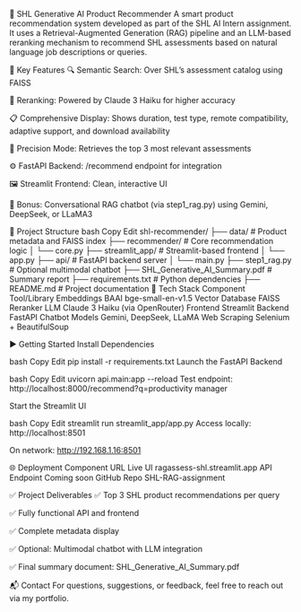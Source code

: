 🧠 SHL Generative AI Product Recommender
A smart product recommendation system developed as part of the SHL AI Intern assignment. It uses a Retrieval-Augmented Generation (RAG) pipeline and an LLM-based reranking mechanism to recommend SHL assessments based on natural language job descriptions or queries.

🚀 Key Features
🔍 Semantic Search: Over SHL’s assessment catalog using FAISS

🧠 Reranking: Powered by Claude 3 Haiku for higher accuracy

📋 Comprehensive Display: Shows duration, test type, remote compatibility, adaptive support, and download availability

🎯 Precision Mode: Retrieves the top 3 most relevant assessments

⚙️ FastAPI Backend: /recommend endpoint for integration

🖼️ Streamlit Frontend: Clean, interactive UI

💬 Bonus: Conversational RAG chatbot (via step1_rag.py) using Gemini, DeepSeek, or LLaMA3

📁 Project Structure
bash
Copy
Edit
shl-recommender/
├── data/                      # Product metadata and FAISS index
├── recommender/              # Core recommendation logic
│   └── core.py
├── streamlit_app/            # Streamlit-based frontend
│   └── app.py
├── api/                      # FastAPI backend server
│   └── main.py
├── step1_rag.py              # Optional multimodal chatbot
├── SHL_Generative_AI_Summary.pdf  # Summary report
├── requirements.txt          # Python dependencies
├── README.md                 # Project documentation
🧰 Tech Stack
Component	Tool/Library
Embeddings	BAAI bge-small-en-v1.5
Vector Database	FAISS
Reranker LLM	Claude 3 Haiku (via OpenRouter)
Frontend	Streamlit
Backend	FastAPI
Chatbot Models	Gemini, DeepSeek, LLaMA
Web Scraping	Selenium + BeautifulSoup

▶️ Getting Started
Install Dependencies

bash
Copy
Edit
pip install -r requirements.txt
Launch the FastAPI Backend

bash
Copy
Edit
uvicorn api.main:app --reload
Test endpoint: http://localhost:8000/recommend?q=productivity manager

Start the Streamlit UI

bash
Copy
Edit
streamlit run streamlit_app/app.py
Access locally: http://localhost:8501

On network: http://192.168.1.16:8501

🌐 Deployment
Component	URL
Live UI	ragassess-shl.streamlit.app
API Endpoint	Coming soon
GitHub Repo	SHL-RAG-assignment

✅ Project Deliverables
✅ Top 3 SHL product recommendations per query

✅ Fully functional API and frontend

✅ Complete metadata display

✅ Optional: Multimodal chatbot with LLM integration

✅ Final summary document: SHL_Generative_AI_Summary.pdf

📬 Contact
For questions, suggestions, or feedback, feel free to reach out via my portfolio.
